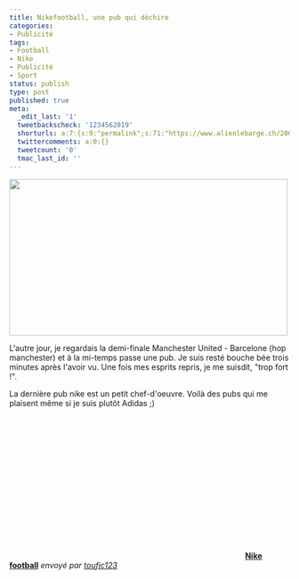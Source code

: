 ```yaml
---
title: Nikefootball, une pub qui déchire
categories:
- Publicité
tags:
- Football
- Nike
- Publicité
- Sport
status: publish
type: post
published: true
meta:
  _edit_last: '1'
  tweetbackscheck: '1234562019'
  shorturls: a:7:{s:9:"permalink";s:71:"https://www.alienlebarge.ch/2008/05/03/nikefootball-une-pub-qui-dechire/";s:7:"tinyurl";s:25:"https://tinyurl.com/bnypm2";s:4:"isgd";s:17:"https://is.gd/iu5L";s:5:"bitly";s:18:"https://bit.ly/as95";s:5:"snipr";s:22:"https://snipr.com/bckz0";s:5:"snurl";s:22:"https://snurl.com/bckz0";s:7:"snipurl";s:24:"https://snipurl.com/bckz0";}
  twittercomments: a:0:{}
  tweetcount: '0'
  tmac_last_id: ''
---
```

<img class="alignnone size-medium wp-image-505" title="nikefootball" src="https://dlgjp9x71cipk.cloudfront.net/2008/05/nikefootball.png" alt="" width="500" height="281" />

L'autre jour, je regardais la demi-finale Manchester United - Barcelone (hop manchester) et à la mi-temps passe une pub. Je suis resté bouche bée trois minutes après l'avoir vu. Une fois mes esprits repris, je me suisdit, "trop fort !".

La dernière pub nike est un petit chef-d'oeuvre. Voilà des pubs qui me plaisent même si je suis plutôt Adidas ;)

<!--more-->
<div><object classid="clsid:d27cdb6e-ae6d-11cf-96b8-444553540000" width="420" height="257" codebase="https://download.macromedia.com/pub/shockwave/cabs/flash/swflash.cab#version=6,0,40,0"><param name="allowFullScreen" value="true" /><param name="allowScriptAccess" value="always" /><param name="src" value="https://www.dailymotion.com/swf/x5914h&amp;v3=1&amp;related=1" /><embed type="application/x-shockwave-flash" width="420" height="257" src="https://www.dailymotion.com/swf/x5914h&amp;v3=1&amp;related=1" allowscriptaccess="always" allowfullscreen="true"></embed></object>
<strong><a href="https://www.dailymotion.com/video/x5914h_nike-football_sport">Nike football</a></strong>
<em>envoyé par <a href="https://www.dailymotion.com/toufic123">toufic123</a></em></div>
